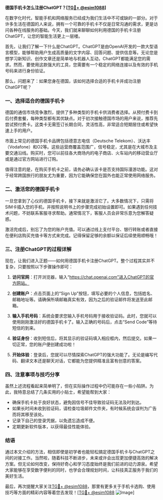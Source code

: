 **德国手机卡怎么注册ChatGPT？[[TG💪+ @esim1088](https://t.me/s/esim1088)]**

在数字化时代，智能手机和网络服务已经成为我们生活中不可或缺的一部分。对于许多生活在德国的人来说，拥有一个可靠的手机卡不仅是日常沟通的需求，更是访问各种在线服务的基础。今天，我们就来聊聊如何利用德国的手机卡注册ChatGPT，让您的智能生活更上一层楼。

首先，让我们了解一下什么是ChatGPT。ChatGPT是由OpenAI开发的一款大型语言模型，能够帮助用户生成高质量的文字内容、回答问题、提供信息等。无论您是想学习新知识、创作文章还是简单地与机器人互动，ChatGPT都能满足您的需求。然而，要使用这款强大的工具，您需要有一个稳定的网络连接以及有效的手机号码来进行身份验证。

那么，问题来了：如果您身在德国，该如何选择合适的手机卡并成功注册ChatGPT呢？

### 一、选择适合的德国手机卡

德国的通信市场竞争激烈，提供了多种类型的手机卡供消费者选择。从预付费卡到后付费套餐，每种类型都有其优缺点。对于初次接触德国市场的用户来说，推荐先尝试预付费卡。这类卡无需签订长期合同，灵活性高，非常适合短期居住或希望快速上手的用户。

市面上常见的德国手机卡品牌包括德意志电信（Deutsche Telekom）、沃达丰（Vodafone）和O2等。这些运营商覆盖范围广，信号稳定，尤其是在大城市及主要交通沿线。购买时，您可以前往各大商场内的电子商店、火车站内的移动营业厅或是通过官方网站进行订购。

值得注意的是，在购买手机卡之前，请务必确认该卡是否支持国际漫游功能。这对于经常跨国旅行的朋友尤为重要，因为它能确保您在国外也能正常使用网络服务。

### 二、激活您的德国手机卡

一旦您拿到了心仪的德国手机卡，接下来就是激活它了。大多数情况下，只需将SIM卡插入您的手机，并按照说明书上的步骤完成初始设置即可。如果遇到任何技术问题，不妨联系客服寻求帮助。通常情况下，客服人员会非常乐意为您解答疑惑。

激活完成后，别忘了为您的账户充值。可以通过线上支付平台、银行转账或者直接在便利店购买充值卡等方式来完成。记得保留足够的余额以保证后续使用顺畅哦！

### 三、注册ChatGPT的过程详解

现在，让我们进入正题——如何用德国手机卡注册ChatGPT。整个过程其实并不复杂，只要按照以下步骤操作即可：

1. **访问官网**：打开浏览器，输入“https://chat.openai.com”进入ChatGPT的官方网站。
   
2. **创建账户**：点击页面上的“Sign Up”按钮，填写必要的个人信息，包括姓名、邮箱地址等。请确保所填邮箱真实有效，因为之后的验证邮件将发送至此邮箱。

3. **输入手机号码**：系统会要求您输入手机号码用于接收验证码。此时，您就可以使用刚刚激活好的德国手机卡了。输入正确的号码后，点击“Send Code”等待短信的到来。

4. **验证身份**：收到短信后，将其显示的验证码填入相应框内，然后提交。如果一切正常，您的账户便创建成功啦！

5. **开始体验**：登录后，您就可以尽情探索ChatGPT的强大功能了。无论是编写代码、翻译文本还是聊天对话，它都能为您提供精准且富有创意的答案。

### 四、注意事项与技巧分享

虽然上述流程看起来简单明了，但在实际操作过程中仍可能存在一些小陷阱。为此，我特意总结了几条实用的小贴士，希望能帮到大家：

- 确保手机卡处于良好状态，避免因信号不佳导致验证码无法及时到达。
- 如果长时间未收到验证码，请检查垃圾邮件文件夹，有时候系统会误判为广告而将其移至该处。
- 记录下自己的登录凭据，以免遗忘造成不便。
- 定期更新软件版本，以获得最佳性能体验。

### 结语

通过本文介绍的方法，相信即使是初学者也能轻松搞定德国手机卡与ChatGPT之间的对接工作。当然啦，随着科技不断进步，未来或许会出现更加便捷高效的解决方案。但无论如何改变，保持好奇心和学习态度始终是我们前进的动力源泉。希望大家能够在享受数字便利的同时，也学会合理规划时间，让科技真正服务于我们的美好生活。

最后，再次提醒大家关注[TG💪+ @esim1088](https://t.me/s/esim1088)，那里有更多关于手机卡选购、使用技巧等方面的精彩内容等着您去发现！[[TG💪+ @esim1088](https://t.me/s/esim1088) ![Image](https://i.postimg.cc/4NQfJmqS/Snipaste-2025-05-13-00-14-12.png)]